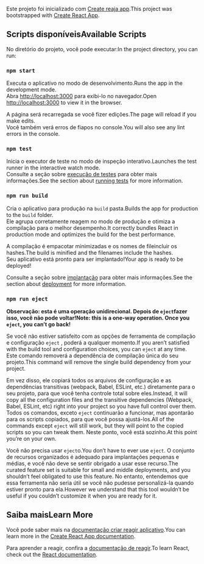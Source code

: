 <span data-ttu-id="92f27-101">Este projeto foi inicializado com [Create reaja app](https://github.com/facebook/create-react-app).</span><span class="sxs-lookup"><span data-stu-id="92f27-101">This project was bootstrapped with [Create React App](https://github.com/facebook/create-react-app).</span></span>

## <a name="available-scripts"></a><span data-ttu-id="92f27-102">Scripts disponíveis</span><span class="sxs-lookup"><span data-stu-id="92f27-102">Available Scripts</span></span>

<span data-ttu-id="92f27-103">No diretório do projeto, você pode executar:</span><span class="sxs-lookup"><span data-stu-id="92f27-103">In the project directory, you can run:</span></span>

### `npm start`

<span data-ttu-id="92f27-104">Executa o aplicativo no modo de desenvolvimento.</span><span class="sxs-lookup"><span data-stu-id="92f27-104">Runs the app in the development mode.</span></span><br>
<span data-ttu-id="92f27-105">Abra [http://localhost:3000](http://localhost:3000) para exibi-lo no navegador.</span><span class="sxs-lookup"><span data-stu-id="92f27-105">Open [http://localhost:3000](http://localhost:3000) to view it in the browser.</span></span>

<span data-ttu-id="92f27-106">A página será recarregada se você fizer edições.</span><span class="sxs-lookup"><span data-stu-id="92f27-106">The page will reload if you make edits.</span></span><br>
<span data-ttu-id="92f27-107">Você também verá erros de fiapos no console.</span><span class="sxs-lookup"><span data-stu-id="92f27-107">You will also see any lint errors in the console.</span></span>

### `npm test`

<span data-ttu-id="92f27-108">Inicia o executor de teste no modo de inspeção interativo.</span><span class="sxs-lookup"><span data-stu-id="92f27-108">Launches the test runner in the interactive watch mode.</span></span><br>
<span data-ttu-id="92f27-109">Consulte a seção sobre [execução de testes](https://facebook.github.io/create-react-app/docs/running-tests) para obter mais informações.</span><span class="sxs-lookup"><span data-stu-id="92f27-109">See the section about [running tests](https://facebook.github.io/create-react-app/docs/running-tests) for more information.</span></span>

### `npm run build`

<span data-ttu-id="92f27-110">Cria o aplicativo para produção na `build` pasta.</span><span class="sxs-lookup"><span data-stu-id="92f27-110">Builds the app for production to the `build` folder.</span></span><br>
<span data-ttu-id="92f27-111">Ele agrupa corretamente reagem no modo de produção e otimiza a compilação para o melhor desempenho.</span><span class="sxs-lookup"><span data-stu-id="92f27-111">It correctly bundles React in production mode and optimizes the build for the best performance.</span></span>

<span data-ttu-id="92f27-112">A compilação é empacotar minimizadas e os nomes de fileincluir os hashes.</span><span class="sxs-lookup"><span data-stu-id="92f27-112">The build is minified and the filenames include the hashes.</span></span><br>
<span data-ttu-id="92f27-113">Seu aplicativo está pronto para ser implantado!</span><span class="sxs-lookup"><span data-stu-id="92f27-113">Your app is ready to be deployed!</span></span>

<span data-ttu-id="92f27-114">Consulte a seção sobre [implantação](https://facebook.github.io/create-react-app/docs/deployment) para obter mais informações.</span><span class="sxs-lookup"><span data-stu-id="92f27-114">See the section about [deployment](https://facebook.github.io/create-react-app/docs/deployment) for more information.</span></span>

### `npm run eject`

<span data-ttu-id="92f27-115">**Observação: esta é uma operação unidirecional. Depois de `eject`fazer isso, você não pode voltar!**</span><span class="sxs-lookup"><span data-stu-id="92f27-115">**Note: this is a one-way operation. Once you `eject`, you can’t go back!**</span></span>

<span data-ttu-id="92f27-116">Se você não estiver satisfeito com as opções de ferramenta de compilação e configuração `eject` , poderá a qualquer momento.</span><span class="sxs-lookup"><span data-stu-id="92f27-116">If you aren’t satisfied with the build tool and configuration choices, you can `eject` at any time.</span></span> <span data-ttu-id="92f27-117">Este comando removerá a dependência de compilação única do seu projeto.</span><span class="sxs-lookup"><span data-stu-id="92f27-117">This command will remove the single build dependency from your project.</span></span>

<span data-ttu-id="92f27-118">Em vez disso, ele copiará todos os arquivos de configuração e as dependências transitivas (webpack, Babel, ESLint, etc.) diretamente para o seu projeto, para que você tenha controle total sobre eles.</span><span class="sxs-lookup"><span data-stu-id="92f27-118">Instead, it will copy all the configuration files and the transitive dependencies (Webpack, Babel, ESLint, etc) right into your project so you have full control over them.</span></span> <span data-ttu-id="92f27-119">Todos os comandos, exceto `eject` continuarão a funcionar, mas apontarão para os scripts copiados, para que você possa ajustá-los.</span><span class="sxs-lookup"><span data-stu-id="92f27-119">All of the commands except `eject` will still work, but they will point to the copied scripts so you can tweak them.</span></span> <span data-ttu-id="92f27-120">Neste ponto, você está sozinho.</span><span class="sxs-lookup"><span data-stu-id="92f27-120">At this point you’re on your own.</span></span>

<span data-ttu-id="92f27-121">Você não precisa usar `eject`o.</span><span class="sxs-lookup"><span data-stu-id="92f27-121">You don’t have to ever use `eject`.</span></span> <span data-ttu-id="92f27-122">O conjunto de recursos organizados é adequado para implantações pequenas e médias, e você não deve se sentir obrigado a usar esse recurso.</span><span class="sxs-lookup"><span data-stu-id="92f27-122">The curated feature set is suitable for small and middle deployments, and you shouldn’t feel obligated to use this feature.</span></span> <span data-ttu-id="92f27-123">No entanto, entendemos que essa ferramenta não seria útil se você não pudesse personalizá-la quando estiver pronto para ela.</span><span class="sxs-lookup"><span data-stu-id="92f27-123">However we understand that this tool wouldn’t be useful if you couldn’t customize it when you are ready for it.</span></span>

## <a name="learn-more"></a><span data-ttu-id="92f27-124">Saiba mais</span><span class="sxs-lookup"><span data-stu-id="92f27-124">Learn More</span></span>

<span data-ttu-id="92f27-125">Você pode saber mais na [documentação criar reagir aplicativo](https://facebook.github.io/create-react-app/docs/getting-started).</span><span class="sxs-lookup"><span data-stu-id="92f27-125">You can learn more in the [Create React App documentation](https://facebook.github.io/create-react-app/docs/getting-started).</span></span>

<span data-ttu-id="92f27-126">Para aprender a reagir, confira a [documentação de reagir](https://reactjs.org/).</span><span class="sxs-lookup"><span data-stu-id="92f27-126">To learn React, check out the [React documentation](https://reactjs.org/).</span></span>
